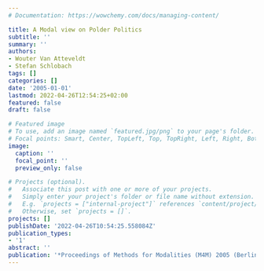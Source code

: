 ```yaml
---
# Documentation: https://wowchemy.com/docs/managing-content/

title: A Modal view on Polder Politics
subtitle: ''
summary: ''
authors:
- Wouter Van Atteveldt
- Stefan Schlobach
tags: []
categories: []
date: '2005-01-01'
lastmod: 2022-04-26T12:54:25+02:00
featured: false
draft: false

# Featured image
# To use, add an image named `featured.jpg/png` to your page's folder.
# Focal points: Smart, Center, TopLeft, Top, TopRight, Left, Right, BottomLeft, Bottom, BottomRight.
image:
  caption: ''
  focal_point: ''
  preview_only: false

# Projects (optional).
#   Associate this post with one or more of your projects.
#   Simply enter your project's folder or file name without extension.
#   E.g. `projects = ["internal-project"]` references `content/project/deep-learning/index.md`.
#   Otherwise, set `projects = []`.
projects: []
publishDate: '2022-04-26T10:54:25.558084Z'
publication_types:
- '1'
abstract: ''
publication: '*Proceedings of Methods for Modalities (M4M) 2005 (Berlin, 1-2 December)*'
---
```

